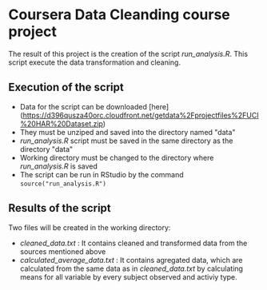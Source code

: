 # Coursera Data Cleanding course project


The result of this project is the creation of the script *run_analysis.R*. This script execute the data transformation and cleaning. 

## Execution of the script
- Data for the script can be downloaded [here] (https://d396qusza40orc.cloudfront.net/getdata%2Fprojectfiles%2FUCI%20HAR%20Dataset.zip)
- They must be unziped and saved into the directory named "data"
- *run_analysis.R* script must be saved in the same directory as the directory "data"
- Working directory must be changed to the directory  where *run_analysis.R* is saved
- The script can be run in RStudio by the command `source("run_analysis.R")`

## Results of the script
Two files will be created in the working directory:

- *cleaned_data.txt* : It contains cleaned and transformed data from the sources mentioned above
- *calculated_average_data.txt* : It contains agregated data, which are calculated from the same data as in *cleaned_data.txt* by calculating means for all variable by every subject observed and activiy type.


